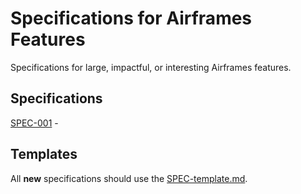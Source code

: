 # Specifications for Airframes Features
Specifications for large, impactful, or interesting Airframes features.

## Specifications

[SPEC-001](specs/SPEC-001.md) - 

## Templates

All **new** specifications should use the [SPEC-template.md](SPEC-template).
